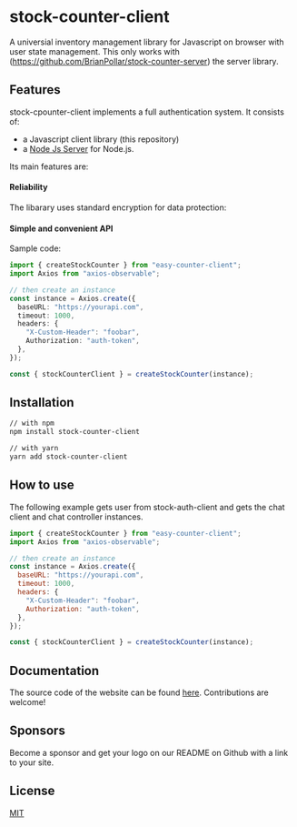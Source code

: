 # stock-counter-client

A universial inventory management library for Javascript on browser with user state management.
This only works with (https://github.com/BrianPollar/stock-counter-server) the server library.

## Features

stock-cpounter-client implements a full authentication system. It consists of:

- a Javascript client library (this repository)
- a [Node Js Server](https://github.com/BrianPollar/stock-counter-server) for Node.js.

Its main features are:

#### Reliability

The libarary uses standard encryption for data protection:

#### Simple and convenient API

Sample code:

```ts
import { createStockCounter } from "easy-counter-client";
import Axios from "axios-observable";

// then create an instance
const instance = Axios.create({
  baseURL: "https://yourapi.com",
  timeout: 1000,
  headers: {
    "X-Custom-Header": "foobar",
    Authorization: "auth-token",
  },
});

const { stockCounterClient } = createStockCounter(instance);
```

## Installation

```bash
// with npm
npm install stock-counter-client

// with yarn
yarn add stock-counter-client
```

## How to use

The following example gets user from stock-auth-client and gets the chat client and chat controller instances.

```js
import { createStockCounter } from "easy-counter-client";
import Axios from "axios-observable";

// then create an instance
const instance = Axios.create({
  baseURL: "https://yourapi.com",
  timeout: 1000,
  headers: {
    "X-Custom-Header": "foobar",
    Authorization: "auth-token",
  },
});

const { stockCounterClient } = createStockCounter(instance);
```

## Documentation

The source code of the website can be found [here](https://github.com/BrianPollar/stock-counter-client). Contributions are welcome!

## Sponsors

Become a sponsor and get your logo on our README on Github with a link to your site.

## License

[MIT](LICENSE)
